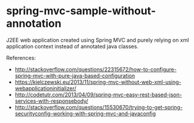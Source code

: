 # spring-mvc-sample-without-annotation

J2EE web application created using Spring MVC and purely relying on xml application context instead of annotated java classes.


References:
* http://stackoverflow.com/questions/22315672/how-to-configure-spring-mvc-with-pure-java-based-configuration
* https://kielczewski.eu/2013/11/spring-mvc-without-web-xml-using-webapplicationinitializer/
* http://codetutr.com/2013/04/09/spring-mvc-easy-rest-based-json-services-with-responsebody/
* http://stackoverflow.com/questions/15530670/trying-to-get-spring-securityconfig-working-with-spring-mvc-and-javaconfig


